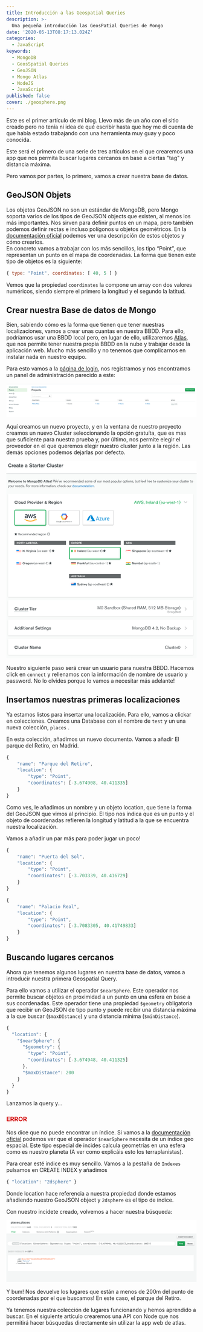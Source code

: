 ```yaml
---
title: Introducción a las Geospatial Queries
description: >-
  Una pequeña introducción las GeosPatial Queries de Mongo
date: '2020-05-13T08:17:13.024Z'
categories:
  - JavaScript
keywords:
  - MongoDB
  - GeosSpatial Queries
  - GeoJSON
  - Mongo Atlas
  - NodeJS
  - JavaScript
published: false
cover: ./geosphere.png
---
```


Este es el primer artículo de mi blog. Llevo más de un año con el sitio creado pero no tenía ni idea de qué escribir hasta que hoy me di cuenta de que había estado trabajando con una herramienta muy guay y poco conocida.  
  
Este será el primero de una serie de tres artículos en el que crearemos una app que nos permita buscar lugares cercanos en base a ciertas "tag" y distancia máxima. 

Pero vamos por partes, lo primero, vamos a crear nuestra base de datos.

## GeoJSON Objets

Los objetos GeoJSON no son un estándar de MongoDB, pero Mongo soporta varios de los tipos de GeoJSON objects que existen, al menos los más importantes. Nos sirven para definir puntos en un mapa, pero también podemos definir rectas e incluso polígonos u objetos geométricos.  En la [documentación oficial](https://docs.mongodb.com/manual/reference/geojson/) podemos ver una descripción de estos objetos y cómo crearlos.  
En concreto vamos a trabajar con los más sencillos, los tipo “Point”, que representan un punto en el mapa de coordenadas.  La forma que tienen este tipo de objetos es la siguiente:  

```js
{ type: "Point", coordinates: [ 40, 5 ] }
```

Vemos que la propiedad `coordinates` la compone un array con dos valores numéricos, siendo siempre el primero la longitud y el segundo la latitud.

## Crear nuestra Base de datos de Mongo

Bien, sabiendo cómo es la forma que tienen que tener nuestras localizaciones, vamos a crear unas cuantas en nuestra BBDD. Para ello, podríamos usar una BBDD local pero, en lugar de ello, utilizaremos [Atlas](https://cloud.mongodb.com/), que nos permite tener nuestra propia BBDD en la nube y trabajar desde la aplicación web. Mucho más sencillo y no tenemos que complicarnos en instalar nada en nuestro equipo.

Para esto vamos a la [página de login](https://www.mongodb.com/cloud/atlas/register), nos registramos y nos encontramos un panel de administración parecido a este:  
  
![Dashboard de atlas](./projects-atlas.png)

Aquí creamos un nuevo proyecto, y en la ventana de nuestro proyecto creamos un nuevo Cluster seleccionando la opción gratuíta, que es mas que suficiente para nuestra prueba y, por último, nos permite elegir el proveedor en el que queremos elegir nuestro cluster junto a la región. Las demás opciones podemos dejarlas por defecto.  
  
![Creación de Cluster](./cluster-create.png)

Nuestro siguiente paso será crear un usuario para nuestra BBDD. Hacemos click en `connect` y rellenamos con la información de nombre de usuario y password. No lo olvides porque lo vamos a necesitar más adelante!

## Insertamos nuestras primeras localizaciones

Ya estamos listos para insertar una localización. Para ello, vamos a clickar en colecciones. Creamos una Database con el nombre de `test` y un una nueva colección, `places` .

En esta colección, añadimos un nuevo documento. Vamos a añadir El parque del Retiro, en Madrid.

```js
{
    "name": "Parque del Retiro",
    "location": {
        "type": "Point",
        "coordinates": [-3.674908, 40.411335]
    }
}
```

Como ves, le añadimos un nombre y un objeto location, que tiene la forma del GeoJSON que vimos al principio. El tipo nos indica que es un punto y el objeto de coordenadas refieren la longitud y latitud a la que se encuentra nuestra localización.

Vamos a añadir un par más para poder jugar un poco!

```js
{
    "name": "Puerta del Sol",
    "location": {
        "type": "Point",
        "coordinates": [-3.703339, 40.416729]
    }
}
```

```js
{
    "name": "Palacio Real",
    "location": {
        "type": "Point",
        "coordinates": [-3.7083305, 40.41749833]
    }
}
```

## Buscando lugares cercanos

Ahora que tenemos algunos lugares en nuestra base de datos, vamos a introducir nuestra primera Geospatial Query.

Para ello vamos a utilizar el operador `$nearSphere`. Este operador nos permite buscar objetos en proximidad a un punto en una esfera en base a sus coordenadas. Este operador tiene una propiedad `$geometry`  obligatoria que recibir un GeoJSON de tipo punto y puede recibir una distancia máxima a la que buscar (`$maxDIstance`) y una distancia mínima (`$minDistance`).

```js
{
  "location": {
    "$nearSphere": {
      "$geometry": {
        "type": "Point",
        "coordinates": [-3.674948, 40.411325]
      },
      "$maxDistance": 200
    }
  }
}
```
  
Lanzamos la query y… <h3 style="color: #D20000">ERROR</h3> Nos dice que no puede encontrar un índice. Si vamos a la [documentación oficial](https://docs.mongodb.com/manual/reference/operator/query/nearSphere/#op._S_nearSphere) podemos ver que el operador `$nearSphere` necesita de un índice geo espacial. Este tipo especial de incides calcula geometrías en una esfera como es nuestro planeta (A ver como explicáis esto los terraplanistas).

Para crear esté índice es muy sencillo. Vamos a la pestaña de `Indexes` pulsamos en CREATE INDEX y añadimos

```js
{ "location": "2dsphere" }
```

Donde location hace referencia a nuestra propiedad donde estamos añadiendo nuestro GeoJSON object y `2dsphere` es el tipo de índice.

Con nuestro incídete creado, volvemos a hacer nuestra búsqueda:

![Resultados de la query](./query-results.png)

Y bum! Nos devuelve los lugares que están a menos de 200m del punto de coordenadas por el que buscamos! En este caso, el parque del Retiro.

Ya tenemos nuestra colección de lugares funcionando y hemos aprendido a buscar. En el siguiente artículo crearemos una API con Node que nos permitirá hacer búsquedas directamente sin utilizar la app web de atlas.
